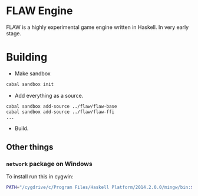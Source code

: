 # FLAW Engine

FLAW is a highly experimental game engine written in Haskell. In very early stage.

# Building

* Make sandbox
```bash
cabal sandbox init
```
* Add everything as a source.
```bash
cabal sandbox add-source ../flaw/flaw-base
cabal sandbox add-source ../flaw/flaw-ffi
...
```
* Build.

## Other things

### `network` package on Windows

To install run this in cygwin:
```bash
PATH="/cygdrive/c/Program Files/Haskell Platform/2014.2.0.0/mingw/bin:$PATH" cabal install network --configure-option --build=x86_64-w64-mingw32
```

